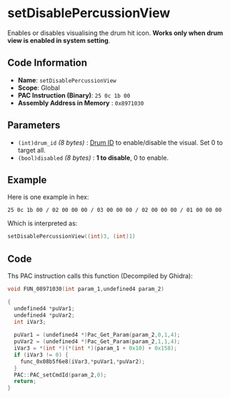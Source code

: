 # setDisablePercussionView

Enables or disables visualising the drum hit icon. **Works only when drum view is enabled in system setting**.

## Code Information

- **Name**: `setDisablePercussionView`
- **Scope**: Global
- **PAC Instruction (Binary)**: `25 0c 1b 00`
- **Assembly Address in Memory** : `0x8971030`

## Parameters

- `(int)drum_id` *(8 bytes)* : [Drum ID](./guide/reference-table.md#drum-ids) to enable/disable the visual. Set 0 to target all.
- `(bool)disabled` *(8 bytes)* : **1 to disable**, 0 to enable.

## Example

Here is one example in hex:

```25 0c 1b 00 / 02 00 00 00 / 03 00 00 00 / 02 00 00 00 / 01 00 00 00```

Which is interpreted as:

```c
setDisablePercussionView((int)3, (int)1)
```

## Code

Ths PAC instruction calls this function (Decompiled by Ghidra):

```c
void FUN_08971030(int param_1,undefined4 param_2)

{
  undefined4 *puVar1;
  undefined4 *puVar2;
  int iVar3;
  
  puVar1 = (undefined4 *)Pac_Get_Param(param_2,0,1,4);
  puVar2 = (undefined4 *)Pac_Get_Param(param_2,1,1,4);
  iVar3 = *(int *)(*(int *)(param_1 + 0x10) + 0x158);
  if (iVar3 != 0) {
    func_0x08b5f6e8(iVar3,*puVar1,*puVar2);
  }
  PAC::PAC_setCmdId(param_2,0);
  return;
}
```


